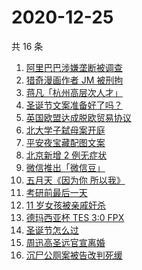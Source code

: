 # 2020-12-25

共 16 条

<!-- BEGIN ZHIHUSEARCH -->
<!-- 最后更新时间 Fri Dec 25 2020 12:14:11 GMT+0800 (CST) -->
1. [阿里巴巴涉嫌垄断被调查](https://www.zhihu.com/search?q=阿里巴巴)
1. [猎奇漫画作者 JM 被刑拘](https://www.zhihu.com/search?q=jm帝国漫画)
1. [蒋凡「杭州高层次人才」](https://www.zhihu.com/search?q=蒋凡)
1. [圣诞节文案准备好了吗？](https://www.zhihu.com/search?q=圣诞节祝福)
1. [英国欧盟达成脱欧贸易协议](https://www.zhihu.com/search?q=英国脱欧)
1. [北大学子弑母案开庭](https://www.zhihu.com/search?q=北大弑母案)
1. [平安夜宝藏配图文案](https://www.zhihu.com/search?q=平安夜)
1. [北京新增 2 例无症状](https://www.zhihu.com/search?q=北京疫情)
1. [微信推出「微信豆」](https://www.zhihu.com/search?q=微信豆)
1. [五月天《因为你 所以我》](https://www.zhihu.com/search?q=五月天)
1. [考研前最后一天](https://www.zhihu.com/search?q=考研最后一天)
1. [11 岁女孩被亲戚奸杀](https://www.zhihu.com/search?q=女孩被亲戚奸杀)
1. [德玛西亚杯 TES 3:0 FPX](https://www.zhihu.com/search?q=fpx)
1. [圣诞节怎么过](https://www.zhihu.com/search?q=圣诞节怎么过)
1. [周迅高圣远官宣离婚](https://www.zhihu.com/search?q=周迅高圣远)
1. [沉尸公厕案被告改判死缓](https://www.zhihu.com/search?q=沉尸公厕案)
<!-- END ZHIHUSEARCH -->
